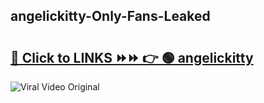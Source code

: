 
 ## angelickitty-Only-Fans-Leaked

# <h2><a href="https://clipsfans.com/angelickitty&ref=git">🔗 Click to LINKS ⏩⏩ 👉 🟢 angelickitty </a></h2>

<a href="https://clipsfans.com/angelickitty&ref=git" rel="nofollow" data-target="animated-image.originalLink"><img src="https://i.ibb.co.com/xMMVF88/686577567.gif" alt="Viral Video Original" style="max-width: 100%; display: inline-block;" data-target="animated-image.originalImage"></a>
